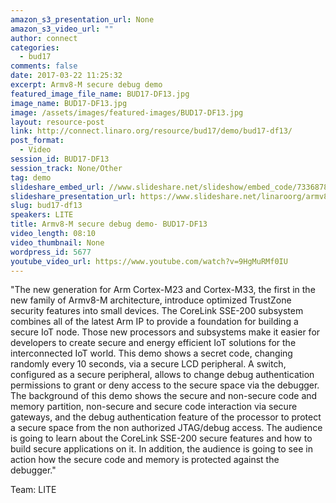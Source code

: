 ```yaml
---
amazon_s3_presentation_url: None
amazon_s3_video_url: ""
author: connect
categories:
  - bud17
comments: false
date: 2017-03-22 11:25:32
excerpt: Armv8-M secure debug demo
featured_image_file_name: BUD17-DF13.jpg
image_name: BUD17-DF13.jpg
image: /assets/images/featured-images/BUD17-DF13.jpg
layout: resource-post
link: http://connect.linaro.org/resource/bud17/demo/bud17-df13/
post_format:
  - Video
session_id: BUD17-DF13
session_track: None/Other
tag: demo
slideshare_embed_url: //www.slideshare.net/slideshow/embed_code/73368785
slideshare_presentation_url: https://www.slideshare.net/linaroorg/armv8m-secure-debug-demo
slug: bud17-df13
speakers: LITE
title: Armv8-M secure debug demo- BUD17-DF13
video_length: 08:10
video_thumbnail: None
wordpress_id: 5677
youtube_video_url: https://www.youtube.com/watch?v=9HgMuRMf0IU
---
```


"The new generation for Arm Cortex-M23 and Cortex-M33, the first in the new
family of Armv8-M architecture, introduce optimized TrustZone security features
into small devices. The CoreLink SSE-200 subsystem combines all of the latest Arm IP to provide a foundation for building a secure IoT node. Those new processors and subsystems make it easier for developers to create secure and energy efficient IoT solutions for the interconnected IoT world.
This demo shows a secret code, changing randomly every 10 seconds, via a
secure LCD peripheral. A switch, configured as a secure peripheral, allows
to change debug authentication permissions to grant or deny access to the secure space via the debugger.
The background of this demo shows the secure and non-secure code and memory partition, non-secure and secure code interaction via secure gateways, and the debug authentication feature of the processor to protect a secure space from the non authorized JTAG/debug access.
The audience is going to learn about the CoreLink SSE-200 secure features and
how to build secure applications on it. In addition, the audience is going to see in action how the secure code and memory is protected against the debugger."

Team: LITE
